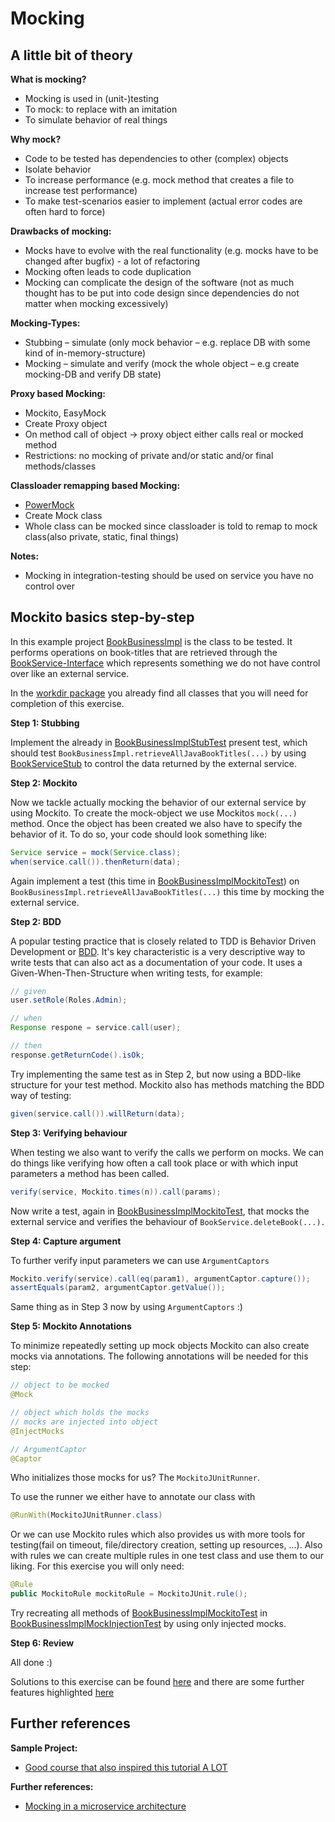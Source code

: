 # Mocking

## A little bit of theory

**What is mocking?**
 * Mocking is used in (unit-)testing
 * To mock: to replace with an imitation
 * To simulate behavior of real things
 
**Why mock?**
 * Code to be tested has dependencies to other (complex) objects
 * Isolate behavior
 * To increase performance (e.g. mock method that creates a file to increase test performance)
 * To make test-scenarios easier to implement (actual error codes are often hard to force)
 
**Drawbacks of mocking:**
 * Mocks have to evolve with the real functionality (e.g. mocks have to be changed after bugfix) - a lot of refactoring 
 * Mocking often leads to code duplication
 * Mocking can complicate the design of the software (not as much thought has to be put into code design since dependencies do not matter when mocking excessively)

**Mocking-Types:**
 * Stubbing – simulate (only mock behavior – e.g. replace DB with some kind of in-memory-structure)
 * Mocking – simulate and verify (mock the whole object – e.g create mocking-DB and verify DB state)
 
**Proxy based Mocking:**
 * Mockito, EasyMock
 * Create Proxy object
 * On method call of object -> proxy object either calls real or mocked method
 * Restrictions: no mocking of private and/or static and/or final methods/classes
 
**Classloader remapping based Mocking:**
 * [PowerMock](https://github.com/powermock/powermock)
 * Create Mock class
 * Whole class can be mocked since classloader is told to remap to mock class(also private, static, final things)

**Notes:**
 * Mocking in integration-testing should be used on service you have no control over

## Mockito basics step-by-step

In this example project [BookBusinessImpl](src/main/java/com/gepardec/tdd/BookBusinessImpl.java) is the class to be tested.
It performs operations on book-titles that are retrieved through the [BookService-Interface](src/test/java/com/gepardec/tdd/workdir/BookService.java)
which represents something we do not have control over like an external service.

In the [workdir package](src/test/java/com/gepardec/tdd/workdir) you already find all classes that you will need for completion of this exercise.

**Step 1: Stubbing**

Implement the already in [BookBusinessImplStubTest](src/test/java/com/gepardec/tdd/workdir/BookBusinessImplStubTest.java) present test, which should test
`BookBusinessImpl.retrieveAllJavaBookTitles(...)` by using [BookServiceStub](src/test/java/com/gepardec/tdd/workdir/BookServiceStub.java) to control the data returned by the external service.

**Step 2: Mockito**

Now we tackle actually mocking the behavior of our external service by using Mockito. To create the mock-object we use Mockitos `mock(...)` method.
Once the object has been created we also have to specify the behavior of it. To do so, your code should look something like:

```java
Service service = mock(Service.class);
when(service.call()).thenReturn(data);
```

Again implement a test (this time in [BookBusinessImplMockitoTest](src/test/java/com/gepardec/tdd/workdir/BookBusinessImplMockitoTest.java))
on `BookBusinessImpl.retrieveAllJavaBookTitles(...)` this time by mocking the external service.

**Step 2: BDD**

A popular testing practice that is closely related to TDD is Behavior Driven Development or
[BDD](https://www.tricentis.com/blog/bdd-behavior-driven-development/). It's key characteristic is a very descriptive way to write tests that can also
act as a documentation of your code. It uses a Given-When-Then-Structure when writing tests, for example:

```java
// given
user.setRole(Roles.Admin);

// when
Response respone = service.call(user);

// then
response.getReturnCode().isOk;
```

Try implementing the same test as in Step 2, but now using a BDD-like structure for your test method.
Mockito also has methods matching the BDD way of testing:

```java
given(service.call()).willReturn(data);
```

**Step 3: Verifying behaviour**

When testing we also want to verify the calls we perform on mocks. We can do things like verifying how often a call took place or with which input
parameters a method has been called.

```java
verify(service, Mockito.times(n)).call(params);
```

Now write a test, again in [BookBusinessImplMockitoTest](src/test/java/com/gepardec/tdd/workdir/BookBusinessImplMockitoTest.java), that mocks the 
external service and verifies the behaviour of `BookService.deleteBook(...).`

**Step 4: Capture argument**

To further verify input parameters we can use `ArgumentCaptors`

```java
Mockito.verify(service).call(eq(param1), argumentCaptor.capture());
assertEquals(param2, argumentCaptor.getValue());
```

Same thing as in Step 3 now by using `ArgumentCaptors` :)

**Step 5: Mockito Annotations**

To minimize repeatedly setting up mock objects Mockito can also create mocks via annotations. The following annotations will be needed for this step:

```java
// object to be mocked
@Mock

// object which holds the mocks
// mocks are injected into object
@InjectMocks

// ArgumentCaptor
@Captor
```

Who initializes those mocks for us? The `MockitoJUnitRunner`.

To use the runner we either have to annotate our class with

```java
@RunWith(MockitoJUnitRunner.class)
``` 

Or we can use Mockito rules which also provides us with more tools for testing(fail on timeout, file/directory creation, setting up resources, ...).
Also with rules we can create multiple rules in one test class and use them to our liking.
For this exercise you will only need:

```java
@Rule
public MockitoRule mockitoRule = MockitoJUnit.rule();
```

Try recreating all methods of [BookBusinessImplMockitoTest](src/test/java/com/gepardec/tdd/workdir/BookBusinessImplMockitoTest.java)
in [BookBusinessImplMockInjectionTest](src/test/java/com/gepardec/tdd/workdir/BookBusinessImplMockInjectionTest.java) by using only injected mocks.

**Step 6: Review**

All done :)

Solutions to this exercise can be found [here](src/test/java/com/gepardec/tdd/solution) and there are some further features highlighted [here](src/test/java/com/gepardec/tdd/additional)
 
## Further references

**Sample Project:**
 * [Good course that also inspired this tutorial A LOT](https://github.com/in28minutes/MockitoTutorialForBeginners)

**Further references:**
 * [Mocking in a microservice architecture](https://circleci.com/blog/how-to-test-software-part-i-mocking-stubbing-and-contract-testing/)
